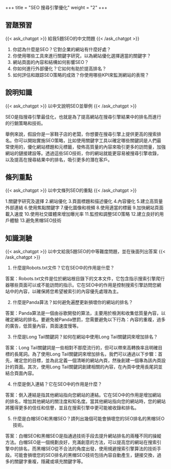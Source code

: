 +++
title = "SEO 搜尋引擎優化"
weight = "2"
+++
## 習題預習
{{< ask_chatgpt >}}
給我5題SEO的中文問題
{{< /ask_chatgpt >}}



1. 你認為什麼是SEO？它對企業的網站有什麼好處？
2. 你使用哪些工具來進行關鍵字研究，以為網站優化選擇適當的關鍵字？
3. 網站頁面的內容和結構如何影響SEO？
4. 你如何進行外部優化？它如何有助於提高排名？
5. 如何評估和跟踪SEO策略的成效？你使用哪些KPI來監測網站的表現？   

## 說明知識
{{< ask_chatgpt >}}
以中文說明SEO並舉例
{{< /ask_chatgpt >}}



SEO是指搜尋引擎最佳化，也就是為了提高網站在搜尋引擎結果中的排名而進行的行銷策略和技術。 

舉例來說，假設你是一家鞋子店的老闆，你想要在搜尋引擎上提供更高的搜索排名。你可以開始實施SEO策略，比如使用關鍵字工具以確定哪些關鍵詞是人們最常使用的，優化網站標題和元標籤，發佈高質量的內容來吸引更多的訪問量，加強網站的鏈接建設等。透過這些SEO技術，你的網站就能更容易被搜尋引擎收錄，以及提高在搜尋結果中的排名，吸引更多的潛在客戶。   

## 條列重點
{{< ask_chatgpt >}}
以中文條列SEO的重點
{{< /ask_chatgpt >}}



1.關鍵字研究及選擇
2.網站優化
3.頁面標題和描述優化
4.內容優化
5.建立高質量外部連結
6.使用焦點關鍵字
7.優化圖像和視頻
8.使用適當的標籤
9.加快網站頁面載入速度
10.使用社交媒體來增加曝光率
11.監控和調整SEO策略
12.建立良好的用戶體驗
13.避免黑帽SEO技術   

## 知識測驗
{{< ask_chatgpt >}}
以中文給我5題SEO的中等難度問題，並在後面列出答案
{{< /ask_chatgpt >}}



1. 什麼是Robots.txt文件？它在SEO中的作用是什麼？

答案：Robots.txt文件是位於網站根目錄下的文本文件，它包含指示搜索引擎爬行器哪些頁面可以或不能訪問的指示。它在SEO中的作用是控制搜索引擎訪問您網站中的內容，以確保將您希望被索引的內容優先處理為主。

2. 什麼是Panda算法？如何避免遍歷更新損壞你的網站的排名？

答案：Panda算法是一個由谷歌開發的算法，主要用於檢測和收集低質量內容，以確定網站的排名。要避免被Panda懲罰，您需要避免以下行為：內容的重複，過多的廣告，低質量內容，頁面速度慢等。

3. 什麼是Long Tail關鍵詞？如何在網站中使用Long Tail關鍵詞來增加排名？

答案：Long Tail關鍵詞是一些相對不那麼流行的，但可以帶來高轉換率且明確目標的長尾詞。為了使用Long Tail關鍵詞來增加排名，我們可以通過以下步驟：首先，確定您的目標，並為此定義一個清晰的網站內頁，然後創建一個專為該內頁設計的頁面。其次，使用Long Tail關鍵詞創建相關的內容，在內頁中使用長尾詞並結合頁面內容。

4. 什麼是倒入連結？它在SEO中的作用是什麼？

答案：倒入連結是指其他網站指向您網站的連結。它在SEO中的作用是增加網站的排名，增加其他網站的關注度和知名度。當其他網站指向您的網站時，您的網站將獲得更多的信任和信譽，並且在搜索引擎中更可能被收錄和排名。

5. 什麼是白帽SEO和黑帽SEO？請列出幾個可能會損壞您的SEO排名的黑帽SEO技術。

答案：白帽SEO和黑帽SEO是指通過技術手段去提升網站排名的兩種不同的操縱方法。白帽SEO是一個規劃良好，充滿創意的方法，可以提高您的網站在搜索引擎中的排名，而黑帽SEO從不合法的角度出發，使用規避搜索引擎算法的技術手段。可能會損壞您的SEO排名的黑帽SEO技術包括內容自動產生，鏈接交換，過多的關鍵字重複，隱藏或填充關鍵字等。   

